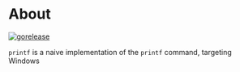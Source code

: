 # About

[![gorelease](https://dn-gorelease.qbox.me/gorelease-download-blue.svg)](https://gobuild.io/martinlindhe/printf/master)

`printf` is a naive implementation of the `printf` command, targeting Windows
